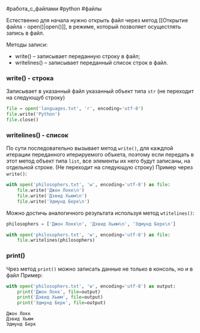 #работа_с_файлами #python #файлы

Естественно для начала нужно открыть файл через метод [[Открытие файла - open()|open()]], в режиме, который позволяет осущестлять запись в файл.

Методы записи:
 - write() – записывает переданную строку в файл;
 - writelines() – записывает переданный список строк в файл.

### write() - строка
Записывает в указанный файл указанный объект типа `str` (не переходит на следующуб строку)
```python
file = open('languages.txt', 'r', encoding='utf-8') 
file.write('Python') 
file.close()
```

### writelines() - список
По сути последовательно вызывает метод `write()`, для каждлой итерации переданного итерируемого объкета, поэтому если передать в этот метод объект типа `list`, все элементы их него будут записаны, на отдельной строке. (Не переходит на следующую строку)
Пример через `write()`:
```python
with open('philosophers.txt', 'w', encoding='utf-8') as file:
    file.write('Джoн Локк\n')
    file.write('Дэвид Хьюм\n')
    file.write('Эдмyнд Берк\n')
```
Можно достичь аналогичного результата используя метод `wtitelines()`:
```python
philosophers = ['Джoн Локк\n', 'Дэвид Хьюм\n', 'Эдмyнд Берк\n']

with open('philosophers.txt', 'w', encoding='utf-8') as file:
    file.writelines(philosophers)
```

### print()
Чрез метод `print()` можно записать данные не только в консоль, но и в файл
Пример:
```python
with open('philosophers.txt', 'w', encoding='utf-8') as output:
    print('Джoн Локк', file=output)
    print('Дэвид Хьюм', file=output)
    print('Эдмyнд Берк', file=output)
```
```
Джoн Локк
Дэвид Хьюм
Эдмyнд Берк
```